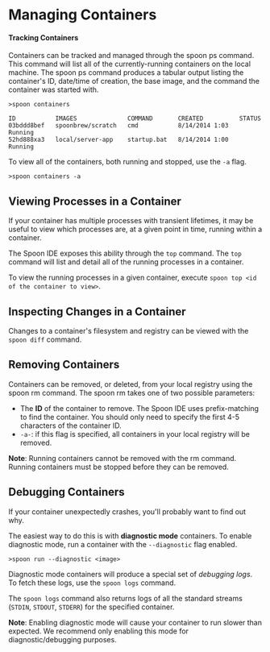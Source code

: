 # Managing Containers

#### Tracking Containers

Containers can be tracked and managed through the spoon ps command. This command will list all of the currently-running containers on the local machine. The spoon ps command produces a tabular output listing the container's ID, date/time of creation, the base image, and the command the container was started with.

	>spoon containers

	ID           IMAGES              COMMAND       CREATED          STATUS
	03bddd8bef   spoonbrew/scratch   cmd           8/14/2014 1:03   Running
	52hd888xa3   local/server-app    startup.bat   8/14/2014 1:00   Running

To view all of the containers, both running and stopped, use the `-a` flag. 

	>spoon containers -a

## Viewing Processes in a Container

If your container has multiple processes with transient lifetimes, it may be useful to view which processes are, at a given point in time, running within a container. 

The Spoon IDE exposes this ability through the `top` command. The `top` command will list and detail all of the running processes in a container.

To view the running processes in a given container, execute `spoon top <id of the container to view>`. 

## Inspecting Changes in a Container

Changes to a container's filesystem and registry can be viewed with the `spoon diff` command. 

## Removing Containers

Containers can be removed, or deleted, from your local registry using the spoon rm command. The spoon rm takes one of two possible parameters:

- The **ID** of the container to remove. The Spoon IDE uses prefix-matching to find the container. You should only need to specify the first 4-5 characters of the container ID. 
- `-a-`: if this flag is specified, all containers in your local registry will be removed. 

**Note**: Running containers cannot be removed with the rm command. Running containers must be stopped before they can be removed.

## Debugging Containers

If your container unexpectedly crashes, you'll probably want to find out why. 

The easiest way to do this is with **diagnostic mode** containers. To enable diagnostic mode, run a container with the `--diagnostic` flag enabled. 

	>spoon run --diagnostic <image> 

Diagnostic mode containers will produce a special set of *debugging logs*. To fetch these logs, use the `spoon logs` command. 

The `spoon logs` command also returns logs of all the standard streams (`STDIN`, `STDOUT`, `STDERR`) for the specified container. 

**Note**: Enabling diagnostic mode will cause your container to run slower than expected. We recommend only enabling this mode for diagnostic/debugging purposes. 